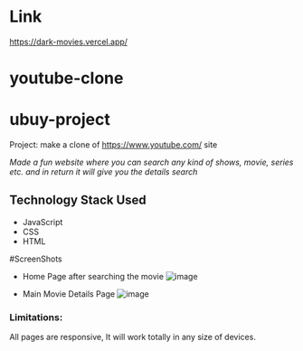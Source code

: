 # Link
https://dark-movies.vercel.app/
# youtube-clone
# ubuy-project
Project: make a clone of https://www.youtube.com/ site

*Made a fun website where you can search any kind of shows, movie, series etc. and in return it will give you the details search*

## Technology Stack Used
- JavaScript
- CSS
- HTML

#ScreenShots
- Home Page after searching the movie
![image](https://user-images.githubusercontent.com/95856642/159216887-3e999f0e-ffc7-416d-ab13-f6b3812577bd.png)

- Main Movie Details Page
![image](https://user-images.githubusercontent.com/95856642/159216956-2414acbd-1074-4673-8bbe-effe2ce36b75.png)

### Limitations:
All pages are responsive, It will work totally in any size of devices.
